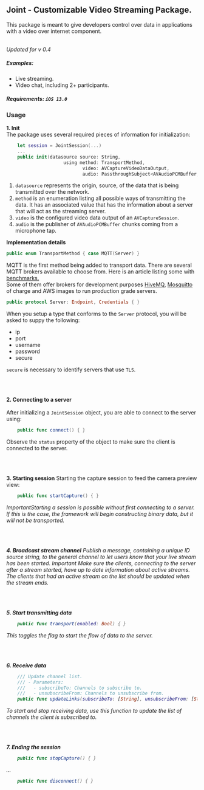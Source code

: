<h2>Joint - Customizable Video Streaming Package.</h2> 

This package is meant to give developers control over data in applications with a video over internet component.

<br><i>Updated for v 0.4</i>

<h5>Examples:</h5>
<ul>
    <li>Live streaming.</li>
    <li>Video chat, including 2+ participants.</li>
</ul>

<h5>Requirements: <code>iOS 13.0</code></h5>

<h3>Usage</h3>

<b>1. Init</b><br>
The package uses several required pieces of information for initialization:<br>
```swift
    let session = JointSession(...)
    ...
    public init(datasource source: String,
                     using method: TransportMethod,
                            video: AVCaptureVideoDataOutput,
                            audio: PassthroughSubject<AVAudioPCMBuffer, Never>) {}
```
<ol>
  <li><code>datasource</code> represents the origin, source, of the data that is being transmitted over the network.</li>
  <li><code>method</code> is an enumeration listing all possible ways of transmitting the data. It has an associated value that has the information about a server that will act as the streaming server.</li>
  <li><code>video</code> is the configured video data output of an <code>AVCaptureSession</code>.</li>
  <li><code>audio</code> is the publisher of <code>AVAudioPCMBuffer</code> chunks coming from a microphone tap.</li>
</ol>

<b>Implementation details</b><br>
```swift
public enum TransportMethod { case MQTT(Server) }
```
MQTT is the first method being added to transport data. There are several MQTT brokers available to choose from. Here is an article listing some with <a href="https://muetsch.io/basic-benchmarks-of-5-different-mqtt-brokers.html">benchmarks.</a>
<br>Some of them offer brokers for development purposes <a href="https://console.hivemq.cloud/">HiveMQ</a>, <a href="https://mosquitto.org/">Mosquitto</a> of charge and AWS images to run production grade servers.
<br>
```swift
public protocol Server: Endpoint, Credentials { }
```
When you setup a type that conforms to the <code>Server</code> protocol, you will be asked to suppy the following:
<ul>
  <li>ip</li>
  <li>port</li>
  <li>username</li>
  <li>password</li>
  <li>secure</li>
</ul>
<code>secure</code> is necessary to identify servers that use <code>TLS</code>.

<br><br>

<b>2. Connecting to a server</b>
<br><br>
After initializing a <code>JointSession</code> object, you are able to connect to the server using:
```swift
    public func connect() { }
```
Observe the <code>status</code> property of the object to make sure the client is connected to the server.

<br><br>

<b>3. Starting session</b>
Starting the capture session to feed the camera preview view:
```swift
    public func startCapture() { }
```
<i>Important</b>Starting a session is possible without first connecting to a server. If this is the case, the framework will begin constructing binary data, but it will not be transported.

<br><br>

<b>4. Broadcast stream channel</b>
Publish a message, containing a unique ID source string, to the general channel to let users know that your live stream has been started. <i>Important</i> Make sure the clients, connecting to the server after a 
stream started, have up to date information about active streams. The clients that had an active stream on the list should be updated when the stream ends.

<br><br>

<b>5. Start transmitting data</b>
```swift
    public func transport(enabled: Bool) { }
```
This toggles the flag to start the flow of data to the server.

<br><br>

<b>6. Receive data</b>
```swift
    /// Update channel list.
    /// - Parameters:
    ///   - subscribeTo: Channels to subscribe to.
    ///   - unsubscribeFrom: Channels to unsubscribe from.
    public func updateLinks(subscribeTo: [String], unsubscribeFrom: [String]) { }
```
To start and stop receiving data, use this function to update the list of channels the client is subscribed to.

<br><br>

<b>7. Ending the session</b>
```swift
    public func stopCapture() { }
```
...
```swift
    public func disconnect() { }
```
  
  
  
  
